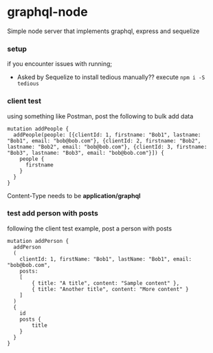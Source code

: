 # graphql-node
Simple node server that implements graphql, express and sequelize

### setup
if you encounter issues with running;
- Asked by Sequelize to install tedious manually??
  execute ```npm i -S tedious```

### client test
using something like Postman, post the following to bulk add data
```
mutation addPeople {
  addPeople(people: [{clientId: 1, firstname: "Bob1", lastname: "Bob1", email: "bob@bob.com"}, {clientId: 2, firstname: "Bob2", lastname: "Bob2", email: "bob@bob.com"}, {clientId: 3, firstname: "Bob3", lastname: "Bob3", email: "bob@bob.com"}]) {
    people {
      firstname
    }
  }
}
```
Content-Type needs to be **application/graphql**

### test add person with posts
following the client test example, post a person with posts
```
mutation addPerson {
  addPerson
  (
    clientId: 1, firstName: "Bob1", lastName: "Bob1", email: "bob@bob.com", 
    posts: 
    [
        { title: "A title", content: "Sample content" },
        { title: "Another title", content: "More content" }
    ]
  )
  {
    id  
    posts {
        title
    }
  }
}
```
